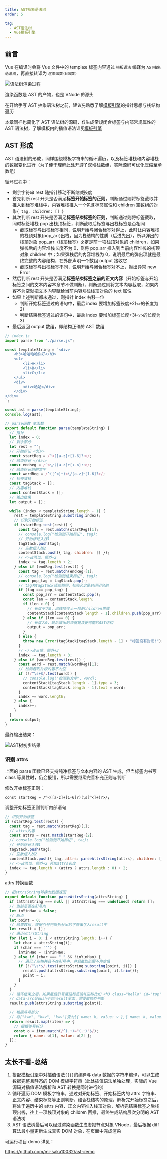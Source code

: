 ```yaml
---
title: AST抽象语法树
order: 5

tag:
  - AST语法树
  - Vue模板引擎
---
```


## 前言

Vue 在编译时会将 Vue 文件中的 template 标签内容通过 `模板语法` 编译为 `AST抽象语法树`，再直接转译为 `渲染函数(h函数)`

![语法树渲染过程](https://misaka10032.oss-cn-chengdu.aliyuncs.com/Vue/1673951133288.jpg)

渲染函数是 AST 的产物，也是 VNode 的源头

在开始手写 AST 抽象语法树之前，建议先熟悉了解[模板引擎](./4-模板引擎.html)的指针思想与栈结构遍历

本章同样也简化了 AST 语法树的源码，仅生成常规闭合标签与内部常规属性的 AST 语法树，了解模板内的插值语法详见[模板引擎](./4-模板引擎.html)

## AST 形成

AST 语法树的形成，同样围绕模板字符串的循环遍历，以及标签堆栈和内容堆栈的数据变化进行（为了便于理解此处开辟了双堆栈数组，实际源码可优化压缩至单数组）

循环过程中：

- 剩余字符串 rest 随指针移动不断缩减长度
- 首先判断 rest 开头是否满足**标签开始标签的正则**，判断通过则将标签截取并推入到标签堆栈中，内容堆栈推入一个包含标签属性和 children 空数组的对象`{ tag, children: [] }`
- 其次判断 rest 开头是否满足**标签结束标签的正则**，判断通过则将标签截取，同时标签堆栈 pop 出栈顶标签，判断截取后标签与出栈标签是否相同
  - 截取标签与出栈标签相同，说明开始与闭合标签对得上，此时让内容堆栈的栈顶对象(pop_arr)出栈，因为栈结构的性质（后进先出），所以弹出的栈顶对象 pop_arr（栈顶标签）必定是前一项栈顶对象的 children，如果弹栈后的内容堆栈长度不为 0，则将 pop_arr 推入到当前内容堆栈的栈顶对象 children 中；如果弹栈后的内容堆栈为 0，说明最后的弹出项就是最终完整的内容结构，在外部声明一个数组 output 接收它
  - 截取标签与出栈标签不同，说明开始与闭合标签对不上，抛出异常 new Error
- 然后判断 rest 开头是否满足**标签结束标签之前的正文内容**（开始标签与开始标签之间的文本内容本章节不做判断），判断通过则将文本内容截取，如果内容不为空就把文本内容赋给当前内容堆栈栈顶对象的 text 属性
- 如果上述判断都未通过，则指针 index 右移一位
  - 判断开始标签通过的语句中，最后 index 要增加标签长度+2(`<>`的长度为 2)
  - 判断结束标签通过的语句中，最后 index 要增加标签长度+3(`</>`的长度为 3)
- 最后返回 output 数组，即结构正确的 AST 数组

```js
// index.js
import parse from "./parse.js";

const templateString = `<div>
    <h3>哈哈哈哈你好</h3>
    <ul>
        <li>A</li>
        <li>B</li>
        <li>C</li>
    </ul>
    <div>
        <div>哈哈</div>
    </div>
</div>
`;

const ast = parse(templateString);
console.log(ast);
```

```js
// parse函数 主函数
export default function parse(templateString) {
  // 指针
  let index = 0;
  // 剩余部分
  let rest = "";
  // 开始标记 <div>
  const startReg = /^<([a-z]+[1-6]?)>/;
  // 结束标记 </div>
  const endReg = /^<\/([a-z]+[1-6]?)>/;
  // 结束标记前的文字
  const wordReg = /^([^<]+)<\/[a-z]+[1-6]?>/;
  // 标签堆栈
  const tagStack = [];
  // 内容堆栈
  const contentStack = [];
  // 输出结果
  let output = [];

  while (index < templateString.length - 1) {
    rest = templateString.substring(index);
    // 识别开始标签
    if (startReg.test(rest)) {
      const tag = rest.match(startReg)[1];
      // console.log("检测到开始标记", tag);
      // 开始标记入栈1
      tagStack.push(tag);
      // 空数组入栈2
      contentStack.push({ tag, children: [] });
      // <>占两位，额外+2
      index += tag.length + 2;
    } else if (endReg.test(rest)) {
      const tag = rest.match(endReg)[1];
      // console.log("检测到结束标记", tag);
      const pop_tag = tagStack.pop();
      // tag和tagStack顶部相同，标签必定是封闭闭合的
      if (tag === pop_tag) {
        const pop_arr = contentStack.pop();
        const len = contentStack.length;
        if (len > 0) {
          // 长度不为0，出栈项往上一项的children里推
          contentStack[contentStack.length - 1].children.push(pop_arr);
        } else if (len === 0) {
          // 长度为0，最后推出的项就是堆叠完整的AST结构
          output = pop_arr;
        }
      } else {
        throw new Error(tagStack[tagStack.length - 1] + "标签没有封闭!");
      }
      // </>占三位，额外+3
      index += tag.length + 3;
    } else if (wordReg.test(rest)) {
      const word = rest.match(wordReg)[1];
      // 检测截取片段内容不为空
      if (!/^\s+$/.test(word)) {
        // console.log("检测到文字", word);
        contentStack[tagStack.length - 1].type = 3;
        contentStack[tagStack.length - 1].text = word;
      }
      index += word.length;
    } else {
      index++;
    }
  }
  return output;
}
```

最终输出结果：

![AST树初步结果](https://misaka10032.oss-cn-chengdu.aliyuncs.com/Vue/1673964270395.jpg)

### 识别 attrs

上面的 parse 函数已经支持纯净标签与文本内容的 AST 生成，但当标签内书写 class 等属性时，仍会报错，所以需要继续完善补充正则与判断

修改开始标签正则：

`const startReg = /^<([a-z]+[1-6]?)(\s[^<]+)?>/;`

调整开始标签正则判断内部语句

```js
// 识别开始标签
if (startReg.test(rest)) {
  const tag = rest.match(startReg)[1];
  // attrs内容
  const attrs = rest.match(startReg)[2];
  // console.log("检测到开始标记", tag);
  // 开始标记入栈1
  tagStack.push(tag);
  // 空数组入栈2
  contentStack.push({ tag, attrs: parseAttrsString(attrs), children: [] });
  // <>占两位，额外+2 再加attrs长度
  index += tag.length + (attrs ? attrs.length : 0) + 2;
}
```

attrs 转换函数

```js
// 把attrsString转换为数组返回
export default function parseAttrsString(attrsString) {
  if (attrsString === null || attrsString === undefined) return [];
  // 当前是否在引号内
  let inYinHao = false;
  // 断点
  let point = 0;
  // 结果数组，根据引号判断拆分出的字符串存入result中
  let result = [];
  // 遍历attrsString
  for (let i = 0; i < attrsString.length; i++) {
    let char = attrsString[i];
    if (char === '"') {
      inYinHao = !inYinHao;
    } else if (char === " " && !inYinHao) {
      // 遇见了空格并且不在引号中，并且截取范围不为空值
      if (!/^\s*$/.test(attrsString.substring(point, i))) {
        result.push(attrsString.substring(point, i).trim());
        point = i;
      }
    }
  }
  // 循环结束之后，如果最后引号紧贴标签没有空格比如 <h3 class="hello" id="top" data-src="888">
  // data-src会push不到result里面，需要做额外判断
  result.push(attrsString.substring(point));

  // 根据等号拆分
  // 将["k=v", "k=v", "k=v"]变为[{ name: k, value: v },{ name: k, value: v },{ name: k, value: v }]
  return result.map((item) => {
    // 根据等号拆分
    const o = item.match(/^(.+)="(.+)"$/);
    return { name: o[1], value: o[2] };
  });
}
```

## 太长不看-总结

1. 搭配[模板引擎](./4-模板引擎.html)中对插值语法`{{}}`的编译与 data 数据的字符串编译，可以生成数据完整且静态的 DOM 模板字符串（此处插值语法单独处理，实际的 Vue 源码对插值语法解析和 AST 转换是同时进行的）
2. 循环遍历 DOM 模板字符串，通过对开始标签、开始标签内的 attrs 字符串、正文内容、结束标签等正则判断，结合栈结构的原理，解析完开始标签之后，将处于遍历中的 attrs 内容、正文内容推入栈顶对象，解析完结束标签之后栈顶出栈，往上一项栈顶对象的 children 回推，最终生成结构层次分明的 AST 语法树
3. AST 语法树最后可以经过渲染函数生成虚拟节点对象 VNode，最后根据 diff 算法最小量更新生成真实 DOM 对象，在页面中完成渲染

可运行项目 demo 详见：

https://github.com/mi-saka10032/ast-demo